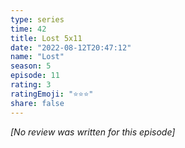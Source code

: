 ```yaml
---
type: series
time: 42
title: Lost 5x11
date: "2022-08-12T20:47:12"
name: "Lost"
season: 5
episode: 11
rating: 3
ratingEmoji: "⭐️⭐️⭐️"
share: false
---
```


*[No review was written for this episode]*